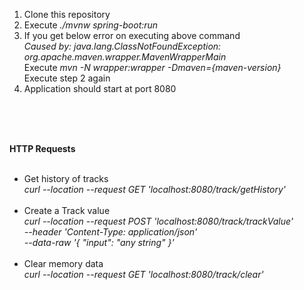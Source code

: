 1. Clone this repository
2. Execute _./mvnw spring-boot:run_
3. If you get below error on executing above command <br>
  *Caused by: java.lang.ClassNotFoundException: org.apache.maven.wrapper.MavenWrapperMain* <br>
  Execute *mvn -N wrapper:wrapper -Dmaven={maven-version}* <br> 
  Execute step 2 again
4. Application should start at port 8080

<br><br><br>


**HTTP Requests**<br>
<br>
- Get history of tracks<br>
_curl --location --request GET 'localhost:8080/track/getHistory'_ <br><br>
- Create a Track value<br>
_curl --location --request POST 'localhost:8080/track/trackValue' \
--header 'Content-Type: application/json' \
--data-raw '{
    "input": "any string"
}'_ <br><br>
- Clear memory data<br>
_curl --location --request GET 'localhost:8080/track/clear'_
